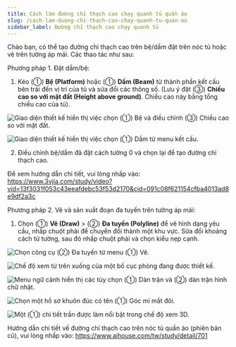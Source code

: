 ```yaml
---
title: Cách làm đường chỉ thạch cao chạy quanh tủ quần áo
slug: /cach-lam-duong-chi-thach-cao-chay-quanh-tu-quan-ao
sidebar_label: Đường chỉ thạch cao chạy quanh tủ
---
```


Chào bạn, có thể tạo đường chỉ thạch cao trên bệ/dầm đặt trên nóc tủ hoặc vẽ trên tường áp mái. Các thao tác như sau:

Phương pháp 1. Đặt dầm/bệ:

1. Kéo (①) **Bệ (Platform)** hoặc (①) **Dầm (Beam)** từ thành phần kết cấu bên trái đến vị trí của tủ và sửa đổi các thông số. (Lưu ý đặt (③) **Chiều cao so với mặt đất (Height above ground)**. Chiều cao này bằng tổng chiều cao của tủ).

![Giao diện thiết kế hiển thị việc chọn (①) Bệ và điều chỉnh (③) Chiều cao so với mặt đất.](https://storage.googleapis.com/jegavn_kb/images/ca5cd798-b485-4837-8356-54d926d8ec61.png)

![Giao diện thiết kế hiển thị việc chọn (①) Dầm từ menu kết cấu.](https://storage.googleapis.com/jegavn_kb/images/2c0624b2-7421-42e4-ad00-1b976e910539.png)

2. Điều chỉnh bệ/dầm đã đặt cách tường 0 và chọn lại để tạo đường chỉ thạch cao.

Để xem hướng dẫn chi tiết, vui lòng nhấp vào: https://www.3vjia.com/study/video?vid=13f3031f053c43eeafdebc53f53d2170&cid=091c08f621154cfba4013ad8e9df2a3c

Phương pháp 2. Vẽ và sản xuất đoạn đa tuyến trên tường áp mái:

1. Chọn (①) **Vẽ (Draw)** > (②) **Đa tuyến (Polyline)** để vẽ hình dạng yêu cầu, nhấp chuột phải để chuyển đổi thành một khu vực. Sửa đổi khoảng cách từ tường, sau đó nhấp chuột phải và chọn kiểu nẹp cạnh.

![Chọn công cụ (②) Đa tuyến từ menu (①) Vẽ.](https://storage.googleapis.com/jegavn_kb/images/b099c271-836b-4445-bbf6-76e877e89fa0.png)

![Chế độ xem từ trên xuống của một bố cục phòng đang được thiết kế.](https://storage.googleapis.com/jegavn_kb/images/6b112ed5-c098-4ae2-993c-cd13b84f947d.png)

![Menu ngữ cảnh hiển thị các tùy chọn (①) Dàn trận và (②) dàn trận hình chữ nhật.](https://storage.googleapis.com/jegavn_kb/images/edc6433f-062b-4ffa-9f29-0e0cb530a95b.png)

![Chọn một hồ sơ khuôn đúc có tên (①) Góc mí mắt đôi.](https://storage.googleapis.com/jegavn_kb/images/fa1f6909-4003-46fd-9aff-eb27d8f0de6f.png)

![Một (①) chi tiết trần được làm nổi bật trong chế độ xem 3D.](https://storage.googleapis.com/jegavn_kb/images/80cfc91d-111b-42a9-86c6-f234cc9ee777.png)

Hướng dẫn chi tiết về đường chỉ thạch cao trên nóc tủ quần áo (phiên bản cũ), vui lòng nhấp vào: https://www.aihouse.com/tw/study/detail/701